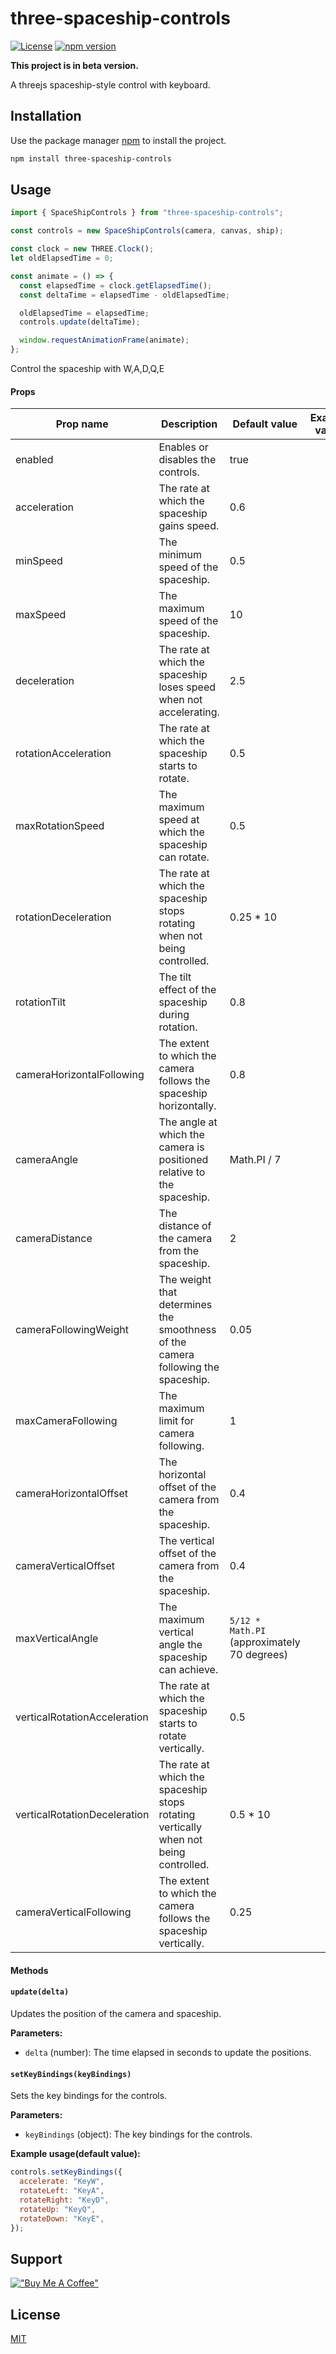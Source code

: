 # three-spaceship-controls

[![License](https://img.shields.io/badge/license-MIT-blue.svg)](https://github.com/ukth/three-spaceship-controls)
[![npm version](https://badge.fury.io/js/three-spaceship-controls.svg)](https://www.npmjs.com/package/three-spaceship-controls)

**This project is in beta version.**

A threejs spaceship-style control with keyboard.

## Installation

Use the package manager [npm](https://www.npmjs.com/) to install the project.

```bash
npm install three-spaceship-controls
```

## Usage

```javascript
import { SpaceShipControls } from "three-spaceship-controls";

const controls = new SpaceShipControls(camera, canvas, ship);

const clock = new THREE.Clock();
let oldElapsedTime = 0;

const animate = () => {
  const elapsedTime = clock.getElapsedTime();
  const deltaTime = elapsedTime - oldElapsedTime;

  oldElapsedTime = elapsedTime;
  controls.update(deltaTime);

  window.requestAnimationFrame(animate);
};
```

Control the spaceship with W,A,D,Q,E

#### Props

| Prop name                    | Description                                                                          | Default value                               | Example values |
| ---------------------------- | ------------------------------------------------------------------------------------ | ------------------------------------------- | -------------- |
| enabled                      | Enables or disables the controls.                                                    | true                                        |
| acceleration                 | The rate at which the spaceship gains speed.                                         | 0.6                                         |
| minSpeed                     | The minimum speed of the spaceship.                                                  | 0.5                                         |
| maxSpeed                     | The maximum speed of the spaceship.                                                  | 10                                          |
| deceleration                 | The rate at which the spaceship loses speed when not accelerating.                   | 2.5                                         |
| rotationAcceleration         | The rate at which the spaceship starts to rotate.                                    | 0.5                                         |
| maxRotationSpeed             | The maximum speed at which the spaceship can rotate.                                 | 0.5                                         |
| rotationDeceleration         | The rate at which the spaceship stops rotating when not being controlled.            | 0.25 \* 10                                  |
| rotationTilt                 | The tilt effect of the spaceship during rotation.                                    | 0.8                                         |
| cameraHorizontalFollowing    | The extent to which the camera follows the spaceship horizontally.                   | 0.8                                         |
| cameraAngle                  | The angle at which the camera is positioned relative to the spaceship.               | Math.PI / 7                                 |
| cameraDistance               | The distance of the camera from the spaceship.                                       | 2                                           |
| cameraFollowingWeight        | The weight that determines the smoothness of the camera following the spaceship.     | 0.05                                        |
| maxCameraFollowing           | The maximum limit for camera following.                                              | 1                                           |
| cameraHorizontalOffset       | The horizontal offset of the camera from the spaceship.                              | 0.4                                         |
| cameraVerticalOffset         | The vertical offset of the camera from the spaceship.                                | 0.4                                         |
| maxVerticalAngle             | The maximum vertical angle the spaceship can achieve.                                | `5/12 * Math.PI` (approximately 70 degrees) |
| verticalRotationAcceleration | The rate at which the spaceship starts to rotate vertically.                         | 0.5                                         |
| verticalRotationDeceleration | The rate at which the spaceship stops rotating vertically when not being controlled. | 0.5 \* 10                                   |
| cameraVerticalFollowing      | The extent to which the camera follows the spaceship vertically.                     | 0.25                                        |

#### Methods

#### `update(delta)`

Updates the position of the camera and spaceship.

**Parameters:**

- `delta` (number): The time elapsed in seconds to update the positions.

#### `setKeyBindings(keyBindings)`

Sets the key bindings for the controls.

**Parameters:**

- `keyBindings` (object): The key bindings for the controls.

**Example usage(default value):**

```javascript
controls.setKeyBindings({
  accelerate: "KeyW",
  rotateLeft: "KeyA",
  rotateRight: "KeyD",
  rotateUp: "KeyQ",
  rotateDown: "KeyE",
});
```

## Support

[!["Buy Me A Coffee"](https://www.buymeacoffee.com/assets/img/custom_images/orange_img.png)](https://buymeacoffee.com/ukth)

## License

[MIT](https://choosealicense.com/licenses/mit/)

```

```
